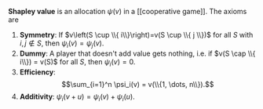 **Shapley value** is an allocation $\psi(v)$ in a [[cooperative game]]. The axioms are

1. **Symmetry**: If $v\left(S \cup \\{ i\\}\right)=v(S \cup \\{ j \\})$ for all $S$ with $i, j \not\in S$, then $\psi_i(v)=\psi_j(v)$.
2. **Dummy**: A player that doesn't add value gets nothing, i.e. if $v(S \cap \\{ i\\}) = v(S)$ for all $S$, then $\psi_i(v)=0$.
3. **Efficiency**: $$\sum_{i=1}^n \psi_i(v) = v(\\{1, \dots, n\\}).$$
4. **Additivity**: $\psi_i(v+u) = \psi_i(v) + \psi_i(u).$